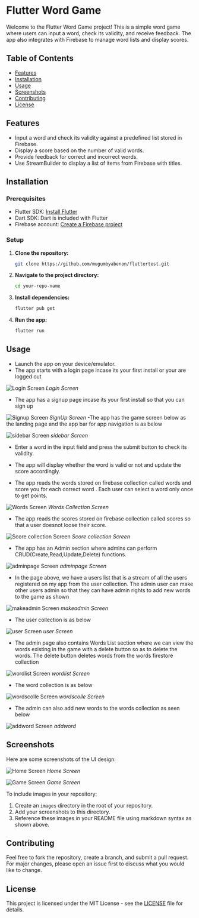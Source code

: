 # Flutter Word Game

Welcome to the Flutter Word Game project! This is a simple word game where users can input a word, check its validity, and receive feedback. The app also integrates with Firebase to manage word lists and display scores.

## Table of Contents
- [Features](#features)
- [Installation](#installation)
- [Usage](#usage)
- [Screenshots](#screenshots)
- [Contributing](#contributing)
- [License](#license)

## Features
- Input a word and check its validity against a predefined list stored in Firebase.
- Display a score based on the number of valid words.
- Provide feedback for correct and incorrect words.
- Use StreamBuilder to display a list of items from Firebase with titles.

## Installation

### Prerequisites
- Flutter SDK: [Install Flutter](https://flutter.dev/docs/get-started/install)
- Dart SDK: Dart is included with Flutter
- Firebase account: [Create a Firebase project](https://console.firebase.google.com/)

### Setup
1. **Clone the repository:**
    ```bash
    git clone https://github.com/mugumbyabenon/fluttertest.git
    ```

2. **Navigate to the project directory:**
    ```bash
    cd your-repo-name
    ```

3. **Install dependencies:**
    ```bash
    flutter pub get
    ```


4. **Run the app:**
    ```bash
    flutter run
    ```

## Usage

- Launch the app on your device/emulator.
- The app starts with a login page incase its your first install or your are logged out 

![Login Screen](images/login.PNG)
*Login Screen*
- The app has a  signup page incase its your first install so that you can sign up

![Signup Screen](images/signup.PNG)
*SignUp Screen*
-The app has the game screen below as the landing page and the app bar for app navigation is as below

![sidebar Screen](images/sidebar.PNG)
*sidebar Screen*

- Enter a word in the input field and press the submit button to check its validity.

- The app will display whether the word is valid or not and update the score accordingly.

- The app reads the words stored on firebase collection called words and score you for each correct word .
Each user can select a word only once to get points.

![Words Screen](images/wordsfirestore.PNG)
*Words Collection Screen*

- The app reads the scores stored on firebase collection called scores so that a user doesnot loose their score.


![Score collection Screen](images/scorecollection.PNG)
*Score collection Screen*

- The app has an Admin section where admins can perform CRUD(Create,Read,Update,Delete) functions.


![adminpage Screen](images/adminpage.PNG)
*adminpage Screen*

- In the page above, we have a users list that is a stream of all the users registered on my app from the user collection. The admin user can make other users admin so that they can have admin rights to add new words to the game as shown


![makeadmin Screen](images/makeadmin.PNG)
*makeadmin Screen*
- The user collection is as below


![user Screen](images/usercollection.PNG)
*user Screen*


- The admin page also contains Words List section where we can view the words existing in the game with a delete button so as to delete the words. The delete button deletes words from the words firestore collection


![wordlist  Screen](images/wordlist.PNG)
*wordlist Screen*

- The word collection is as below


![wordscolle Screen](images/wordscolle.PNG)
*wordscolle Screen*

- The admin can also add new words to the words collection as seen below

![addword Screen](images/addword.PNG)
*addword*

## Screenshots

Here are some screenshots of the UI design:

![Home Screen](images/home_screen.png)
*Home Screen*

![Game Screen](images/game_screen.png)
*Game Screen*

To include images in your repository:
1. Create an `images` directory in the root of your repository.
2. Add your screenshots to this directory.
3. Reference these images in your README file using markdown syntax as shown above.

## Contributing

Feel free to fork the repository, create a branch, and submit a pull request. For major changes, please open an issue first to discuss what you would like to change.

## License

This project is licensed under the MIT License - see the [LICENSE](LICENSE) file for details.
